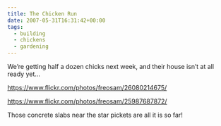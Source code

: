 ```yaml
---
title: The Chicken Run
date: 2007-05-31T16:31:42+00:00
tags:
  - building
  - chickens
  - gardening
---
```

We’re getting half a dozen chicks next week, and their house isn’t at all ready yet…

https://www.flickr.com/photos/freosam/26080214675/

https://www.flickr.com/photos/freosam/25987687872/

Those concrete slabs near the star pickets are all it is so far!
